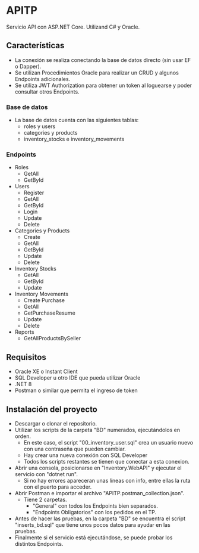 # APITP
Servicio API con ASP.NET Core. Utilizand C# y Oracle.

## Características
 - La conexión se realiza conectando la base de datos directo (sin usar EF o Dapper).
 - Se utilizan Procedimientos Oracle para realizar un CRUD y algunos Endpoints adicionales.
 - Se utiliza JWT Authorization para obtener un token al loguearse y poder consultar otros Endpoints.

### Base de datos
 - La base de datos cuenta con las siguientes tablas:
    - roles y users
    - categories y products
    - inventory_stocks e inventory_movements

### Endpoints
 - Roles
    - GetAll
    - GetById
 - Users
    - Register
    - GetAll
    - GetById
    - Login
    - Update
    - Delete
 - Categories y Products
    - Create
    - GetAll
    - GetById
    - Update
    - Delete
 - Inventory Stocks
    - GetAll
    - GetById
    - Update
 - Inventory Movements
    - Create Purchase
    - GetAll
    - GetPurchaseResume
    - Update
    - Delete
 - Reports
    - GetAllProductsBySeller

## Requisitos
 - Oracle XE o Instant Client
 - SQL Developer u otro IDE que pueda utilizar Oracle
 - .NET 8
 - Postman o similar que permita el ingreso de token

## Instalación del proyecto
 - Descargar o clonar el repositorio.
 - Utilizar los scripts de la carpeta "BD" numerados, ejecutándolos en orden.
    - En este caso, el script "00_inventory_user.sql" crea un usuario nuevo con una contraseña que pueden cambiar.
    - Hay crear una nueva conexión con SQL Developer
    - Todos los scripts restantes se tienen que conectar a esta conexion.
 - Abrir una consola, posicionarse en "Inventory.WebAPI" y ejecutar el servicio con "dotnet run".
    - Si no hay errores apareceran unas líneas con info, entre ellas la ruta con el puerto para acceder.
 - Abrir Postman e importar el archivo "APITP.postman_collection.json".
    - Tiene 2 carpetas.
        - "General" con todos los Endpoints bien separados.
        - "Endpoints Obligatorios" con los pedidos en el TP.
 - Antes de hacer las pruebas, en la carpeta "BD" se encuentra el script "inserts_bd.sql" que tiene unos pocos datos para ayudar en las pruebas.
 - Finalmente si el servicio está ejecutándose, se puede probar los distintos Endpoints.
